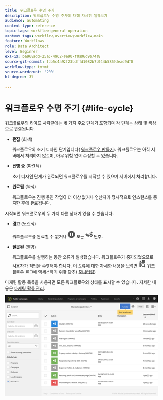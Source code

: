 ```yaml
---
title: 워크플로우 수명 주기
description: 워크플로우 수명 주기에 대해 자세히 알아보기
audience: automating
content-type: reference
topic-tags: workflow-general-operation
context-tags: workflow,overview;workflow,main
feature: Workflows
role: Data Architect
level: Beginner
exl-id: ba968add-25a3-4962-9e90-f0a06d9b74a8
source-git-commit: fcb5c4a92f23bdffd1082b7b044b5859dead9d70
workflow-type: tm+mt
source-wordcount: '200'
ht-degree: 3%

---
```


# 워크플로우 수명 주기 {#life-cycle}

워크플로우의 라이프 사이클에는 세 가지 주요 단계가 포함되며 각 단계는 상태 및 색상으로 연결됩니다.

* **편집** (회색)

   워크플로우의 초기 디자인 단계입니다( [워크플로우 만들기](../../automating/using/building-a-workflow.md#creating-a-workflow)). 워크플로우는 아직 서버에서 처리하지 않으며, 아무 위험 없이 수정할 수 있습니다.

* **진행 중** (파란색)

   초기 디자인 단계가 완료되면 워크플로우를 시작할 수 있으며 서버에서 처리합니다.

* **완료됨** (녹색)

   워크플로우는 진행 중인 작업이 더 이상 없거나 연산자가 명시적으로 인스턴스를 중지한 후에 완료됩니다.

시작되면 워크플로우의 두 가지 다른 상태가 있을 수 있습니다.

* **경고** (노란색)

   워크플로우를 완료할 수 없거나 ![](assets/pause_darkgrey-24px.png) 또는 ![](assets/check_pause_darkgrey-24px.png) 단추.

* **잘못된** (빨강)

   워크플로우를 실행하는 동안 오류가 발생했습니다. 워크플로우가 중지되었으므로 사용자가 작업을 수행해야 합니다. 이 오류에 대한 자세한 내용을 보려면 ![](assets/printpreview_darkgrey-24px.png) 워크플로우 로그에 액세스하기 위한 단추( [모니터링](../../automating/using/monitoring-workflow-execution.md)).

마케팅 활동 목록을 사용하면 모든 워크플로우와 상태를 표시할 수 있습니다. 자세한 내용은 [마케팅 활동 관리](../../start/using/marketing-activities.md#about-marketing-activities).

![](assets/wkf_execution_3.png)

